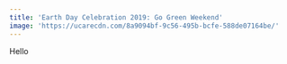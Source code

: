 ```yaml
---
title: 'Earth Day Celebration 2019: Go Green Weekend'
image: 'https://ucarecdn.com/8a9094bf-9c56-495b-bcfe-588de07164be/'
---
```


Hello
